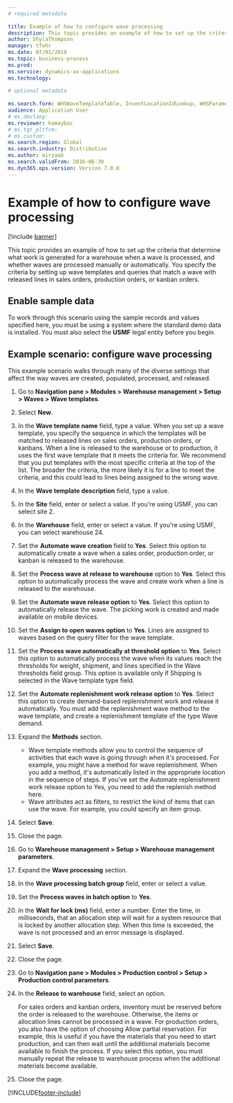 ```yaml
--- 
# required metadata 
 
title: Example of how to configure wave processing
description: This topic provides an example of how to set up the criteria that determine what work is generated for a warehouse when a wave is processed, and whether waves are processed manually or automatically.
author: ShylaThompson
manager: tfehr 
ms.date: 07/01/2019
ms.topic: business-process 
ms.prod:  
ms.service: dynamics-ax-applications 
ms.technology:  
 
# optional metadata 
 
ms.search.form: WHSWaveTemplateTable, InventLocationIdLookup, WHSParameters, ProdParameters, whswavetablecreatenew, WHSWaveTable, WHSWaveAttributes, WHSKanbanWaveTable, WHSWaveTableListPage, WHSKanbanWaveTableListPage
audience: Application User 
# ms.devlang:  
ms.reviewer: kamaybac
# ms.tgt_pltfrm:  
# ms.custom:  
ms.search.region: Global
ms.search.industry: Distribution
ms.author: mirzaab
ms.search.validFrom: 2016-06-30 
ms.dyn365.ops.version: Version 7.0.0 
---
```

# Example of how to configure wave processing

[!include [banner](../../includes/banner.md)]

This topic provides an example of how to set up the criteria that determine what work is generated for a warehouse when a wave is processed, and whether waves are processed manually or automatically. You specify the criteria by setting up wave templates and queries that match a wave with released lines in sales orders, production orders, or kanban orders.

## Enable sample data

To work through this scenario using the sample records and values specified here, you must be using a system where the standard demo data is installed. You must also select the **USMF** legal entity before you begin.

## Example scenario: configure wave processing

This example scenario walks through many of the diverse settings that affect the way waves are created, populated, processed, and released.

1. Go to **Navigation pane > Modules > Warehouse management > Setup > Waves > Wave templates**.
2. Select **New**.
3. In the **Wave template name** field, type a value. When you set up a wave template, you specify the sequence in which the templates will be matched to released lines on sales orders, production orders, or kanbans. When a line is released to the warehouse or to production, it uses the first wave template that it meets the criteria for. We recommend that you put templates with the most specific criteria at the top of the list. The broader the criteria, the more likely it is for a line to meet the criteria, and this could lead to lines being assigned to the wrong wave.  
4. In the **Wave template description** field, type a value.
5. In the **Site** field, enter or select a value. If you're using USMF, you can select site 2.  
6. In the **Warehouse** field, enter or select a value. If you're using USMF, you can select warehouse 24.  
7. Set the **Automate wave creation** field to **Yes**. Select this option to automatically create a wave when a sales order, production order, or kanban is released to the warehouse.  
8. Set the **Process wave at release to warehouse** option to **Yes**. Select this option to automatically process the wave and create work when a line is released to the warehouse.  
9. Set the **Automate wave release option** to **Yes**. Select this option to automatically release the wave. The picking work is created and made available on mobile devices.  
10. Set the **Assign to open waves option** to **Yes**. Lines are assigned to waves based on the query filter for the wave template.  
11. Set the **Process wave automatically at threshold option** to **Yes**. Select this option to automatically process the wave when its values reach the thresholds for weight, shipment, and lines specified in the Wave thresholds field group. This option is available only if Shipping is selected in the Wave template type field.  
12. Set the **Automate replenishment work release option** to **Yes**. Select this option to create demand-based replenishment work and release it automatically. You must add the replenishment wave method to the wave template, and create a replenishment template of the type Wave demand.  
13. Expand the **Methods** section.

    - Wave template methods allow you to control the sequence of activities that each wave is going through when it's processed. For example, you might have a method for wave replenishment. When you add a method, it's automatically listed in the appropriate location in the sequence of steps. If you've set the Automate replenishment work release option to Yes, you need to add the replenish method here.  
    - Wave attributes act as filters, to restrict the kind of items that can use the wave. For example, you could specify an item group.  
14. Select **Save**.
15. Close the page.
16. Go to **Warehouse management > Setup > Warehouse management parameters**.
17. Expand the **Wave processing** section.
18. In the **Wave processing batch group** field, enter or select a value.
19. Set the **Process waves in batch option** to **Yes**.
20. In the **Wait for lock (ms)** field, enter a number. Enter the time, in milliseconds, that an allocation step will wait for a system resource that is locked by another allocation step. When this time is exceeded, the wave is not processed and an error message is displayed.  
21. Select **Save**.
22. Close the page.
23. Go to **Navigation pane > Modules > Production control > Setup > Production control parameters**.
24. In the **Release to warehouse** field, select an option.

    For sales orders and kanban orders, inventory must be reserved before the order is released to the warehouse. Otherwise, the items or allocation lines cannot be processed in a wave. For production orders, you also have the option of choosing Allow partial reservation. For example, this is useful if you have the materials that you need to start production, and can then wait until the additional materials become available to finish the process. If you select this option, you must manually repeat the release to warehouse process when the additional materials become available.  
25. Close the page.



[!INCLUDE[footer-include](../../../includes/footer-banner.md)]